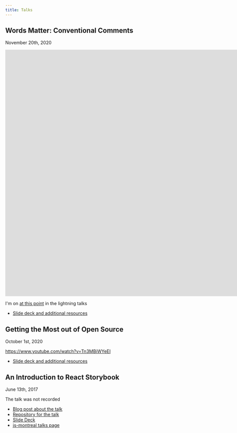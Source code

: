 ```yaml
---
title: Talks
---
```


<h2 id="lightning2020">Words Matter: Conventional Comments</h2>

<time datetime="2020-11-20">November 20th, 2020</time>

<iframe width="1920" height="777" src="https://www.youtube.com/embed/MMabY-Cm_V4" frameborder="0" allow="accelerometer; autoplay; clipboard-write; encrypted-media; gyroscope; picture-in-picture" allowfullscreen></iframe>

I'm on [at this point](https://www.youtube.com/watch?v=MMabY-Cm_V4&t=3010) in the lightning talks

- [Slide deck and additional resources](/lightning2020)

<h2 id="hacktoberfest2020">Getting the Most out of Open Source</h2>

<time datetime="2020-10-01">October 1st, 2020</time>

https://www.youtube.com/watch?v=Tn3MBiWYeEI

- [Slide deck and additional resources](https://www.digitalocean.com/community/tech_talks/getting-the-most-out-of-open-source)

<h2 id="introtostorybook">An Introduction to React Storybook</h2>

<time datetime="2017-06-15">June 13th, 2017</time>

The talk was not recorded

- [Blog post about the talk](/posts/my-talk-on-react-storybook-at-the-js-montreal-meetup-2598)
- [Repository for the talk](https://github.com/nickytonline/js-montreal-storybook-talk-2017-06-130)
- [Slide Deck](https://storybookslides.iamdeveloper.com/#/?_k=a89mml)
- [js-montreal talks page](https://js-montreal.org/archive.html)
